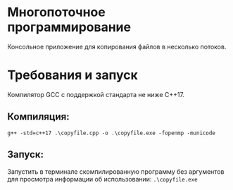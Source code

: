 # Многопоточное программирование
Консольное приложение для копирования файлов в несколько потоков.

# Требования и запуск
Компилятор GCC с поддержкой стандарта не ниже C++17.
## Компиляция:
```g++ -std=c++17 .\copyfile.cpp -o .\copyfile.exe -fopenmp -municode```

## Запуск:
Запустить в терминале скомпилированную программу без аргументов для просмотра информации об использовании:
```.\copyfile.exe```
